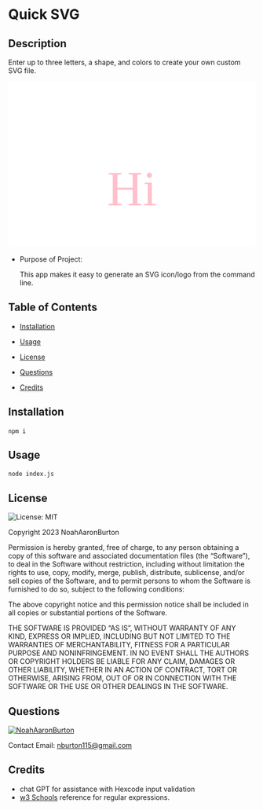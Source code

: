 
# Quick SVG
  
  
## Description
  Enter up to three letters, a shape, and colors to create your own custom SVG file.


  ![placeholder img](./examples/example.svg)
  
  - Purpose of Project:

    This app makes it easy to generate an SVG icon/logo from the command line.
  
  ## Table of Contents

 
  - [Installation](#installation)
    
  - [Usage](#usage)
    
  - [License](#license) 
   
  - [Questions](#questions)  
    
  - [Credits](#credits)  
    
## Installation
       
       
    npm i  
    
## Usage
    
       
    node index.js
    
## License

  ![License: MIT](https://img.shields.io/badge/License-MIT-yellow.svg)
   
  Copyright 2023   NoahAaronBurton

  Permission is hereby granted, free of charge, to any person obtaining a copy of this software and associated documentation files (the “Software”), to deal in the Software without restriction, including without limitation the rights to use, copy, modify, merge, publish, distribute, sublicense, and/or sell copies of the Software, and to permit persons to whom the Software is furnished to do so, subject to the following conditions:

  The above copyright notice and this permission notice shall be included in all copies or substantial portions of the Software.

  THE SOFTWARE IS PROVIDED “AS IS”, WITHOUT WARRANTY OF ANY KIND, EXPRESS OR IMPLIED, INCLUDING BUT NOT LIMITED TO THE WARRANTIES OF MERCHANTABILITY, FITNESS FOR A PARTICULAR PURPOSE AND NONINFRINGEMENT. IN NO EVENT SHALL THE AUTHORS OR COPYRIGHT HOLDERS BE LIABLE FOR ANY CLAIM, DAMAGES OR OTHER LIABILITY, WHETHER IN AN ACTION OF CONTRACT, TORT OR OTHERWISE, ARISING FROM, OUT OF OR IN CONNECTION WITH THE SOFTWARE OR THE USE OR OTHER DEALINGS IN THE SOFTWARE.

    
  ## Questions

  
  

  [![NoahAaronBurton](https://img.shields.io/badge/NoahAaronBurton-GitHub-purple.svg)](https://github.com/NoahAaronBurton)


  Contact Email: nburton115@gmail.com
    
  ## Credits
  
  
    
  - chat GPT for assistance with Hexcode input validation
  - [w3 Schools](https://www.w3schools.com/jsref/jsref_obj_regexp.asp) reference for regular expressions.